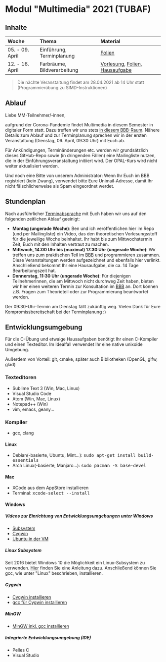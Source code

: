 # Modul "Multimedia" 2021 (TUBAF)

## Inhalte

| Woche               | Thema                     | Material                                                                  |
| :------------------ | :------------------------ | :------------------------------------------------------------------------ |
| 05. - 09. April     | Einführung, Terminplanung | [Folien](https://github.com/JayTee42/tubaf-mm-2021/blob/main/00-Einfuehrung/Formal.pdf) |
| 12. - 16. April     | Farbräume, Bildverarbeitung| [Vorlesung](https://youtu.be/kBZoBG6i1Vc), [Folien](https://github.com/JayTee42/tubaf-mm-2021/blob/main/01-Farbmodelle/vl01.pdf), [Hausaufgabe](https://github.com/JayTee42/tubaf-mm-2021/blob/main/01-Farbmodelle/Hausaufgabe1.md)|

> Die nächte Veranstaltung findet am 28.04.2021 ab 14 Uhr statt (Programmierübung zu SIMD-Instruktionen)

## Ablauf

Liebe MM-Teilnehmer/-innen,

aufgrund der Corona-Pandemie findet Multimedia in diesem Semester in digitaler Form statt. Dazu treffen wir uns stets [in diesem BBB-Raum](https://teach.informatik.tu-freiberg.de/b/jon-9z6-k3j). Nähere Details zum Ablauf und zur Terminplanung sprechen wir in der ersten Veranstaltung (Dienstag, 06. April, 09:30 Uhr) mit Euch ab.

Für Ankündigungen, Terminänderungen etc. werden wir grundsätzlich dieses GitHub-Repo sowie (in dringenden Fällen) eine Mailingliste nutzen, die in der Einführungsveranstaltung initiiert wird. Der OPAL-Kurs wird nicht weiter aktualisiert werden.

Und noch eine Bitte von unserem Administrator: Wenn Ihr Euch im BBB registriert (kein Zwang), verwendet bitte Eure Unimail-Adresse, damit Ihr nicht fälschlicherweise als Spam eingeordnet werdet.

## Stundenplan

Nach ausführlicher [Terminabsprache](https://doodle.com/poll/h2nvrv6kan2qk34h) mit Euch haben wir uns auf den folgenden zeitlichen Ablauf geeinigt:

 - **Montag (ungerade Woche)**: Ben und ich veröffentlichen hier im Repo (und per Mailingliste) ein Video, das den theoretischen Vorlesungsstoff für die jeweilige Woche beinhaltet. Ihr habt bis zum Mittwochstermin Zeit, Euch mit den Inhalten vertraut zu machen.
 - **Mittwoch, 14:00 Uhr bis (maximal) 17:30 Uhr (ungerade Woche)**: Wir treffen uns zum praktischen Teil im [BBB](https://teach.informatik.tu-freiberg.de/b/jon-9z6-k3j) und programmieren zusammen. Diese Veranstaltungen werden aufgezeichnet und ebenfalls hier verlinkt. Anschließend bekommt Ihr eine Hausaufgabe, die ca. 14 Tage Bearbeitungszeit hat.
 - **Donnerstag, 11:30 Uhr (ungerade Woche)**: Für diejenigen TeilnehmerInnen, die am Mittwoch nicht durchweg Zeit haben, bieten wir hier einen weiteren Termin zur Konsultation im [BBB](https://teach.informatik.tu-freiberg.de/b/jon-9z6-k3j) an. Dort können z.B. Fragen zum Theorieteil oder zur Programmierung beantwortet werden.

Der 09:30-Uhr-Termin am Dienstag fällt zukünftig weg. Vielen Dank für Eure Kompromissbereitschaft bei der Terminplanung :)

## Entwicklungsumgebung

Für die C-Übung und etwaige Hausaufgaben benötigt Ihr einen C-Kompiler und einen Texteditor.
Im Idealfall verwendet Ihr eine native unixoide Umgebung. 

Außerdem von Vorteil: git, cmake, später auch Bibliotheken (OpenGL, glfw, glad)

### Texteditoren
- Sublime Text 3 (Win, Mac, Linux)
- Visual Studio Code
- Atom (Win, Mac, Linux)
- Notepad++ (Win)
- vim, emacs, geany...

### Kompiler
- gcc, clang

#### Linux
- Debian(-basierte, Ubuntu, Mint...): <tt>sudo apt-get install build-essentials</tt>
- Arch Linux(-basierte, Manjaro...): <tt>sudo pacman -S base-devel</tt>

#### Mac
- XCode aus dem AppStore installieren
- Terminal: <tt>xcode-select --install</tt>

#### Windows

##### Videos zur Einrichtung von Entwicklungsumgebungen unter Windows
- [Subsystem](https://youtu.be/6xWLpVFxI_Y)
- [Cygwin](https://youtu.be/VDPGdi4nYPE)
- [Ubuntu in der VM](https://youtu.be/vqNA219bj4I)

##### Linux Subsystem
Seit 2016 bietet Windows 10 die Möglichkeit ein Linux-Subsystem zu verwenden. [Hier](https://msdn.microsoft.com/en-us/commandline/wsl/install-win10) finden Sie eine Anleitung dazu. Anschließend können Sie gcc, wie unter "Linux" beschrieben, installieren.

##### Cygwin
- [Cygwin installieren](https://warwick.ac.uk/fac/sci/moac/people/students/peter_cock/cygwin/part1)
- [gcc für Cygwin installieren](https://warwick.ac.uk/fac/sci/moac/people/students/peter_cock/cygwin/part2)

##### MinGW
- [MinGW inkl. gcc installieren](http://www.mingw.org/wiki/howto_install_the_mingw_gcc_compiler_suite)

##### Integrierte Entwicklungsumgebung (IDE)
- Pelles C
- Visual Studio
